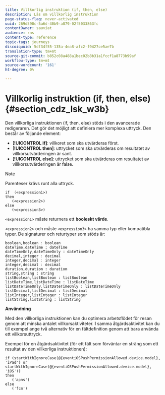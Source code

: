 ```yaml
---
title: Villkorlig instruktion (if, then, else)
description: Läs om villkorlig instruktion
page-status-flag: never-activated
uuid: 269d590c-5a6d-40b9-a879-02f5033863fc
contentOwner: sauviat
audience: rns
content-type: reference
topic-tags: journeys
discoiquuid: 5df34f55-135a-4ea8-afc2-f9427ce5ae7b
translation-type: tm+mt
source-git-commit: b852c08a488a1bec02b8b31a1fccf1a8773b99af
workflow-type: tm+mt
source-wordcount: '161'
ht-degree: 0%

---
```



# Villkorlig instruktion (if, then, else) {#section_cdz_lsk_w3b}

Den villkorliga instruktionen (if, then, else) stöds i den avancerade redigeraren. Det gör det möjligt att definiera mer komplexa uttryck. Den består av följande element:

* **[!UICONTROL if]**: villkoret som ska utvärderas först.
* **[!UICONTROL then]**: uttrycket som ska utvärderas om resultatet av villkorsutvärderingen är sant.
* **[!UICONTROL else]**: uttrycket som ska utvärderas om resultatet av villkorsutvärderingen är false.

>[!NOTE]
>
>Parenteser krävs runt alla uttryck.

```
if  (<expression1>)
then
   (<expression2>)
else
   (<expression3>)
```

`<expression1>` måste returnera ett **booleskt värde**.

`<expression2>` och måste `<expression3>` ha samma typ eller kompatibla typer. De signaturer och returtyper som stöds är:

```
boolean,boolean : boolean
dateTime,dateTime : dateTime
dateTimeOnly,dateTimeOnly : dateTimeOnly
decimal,integer : decimal
integer,decimal : integer
integer,decimal : decimal
duration,duration : duration
string,string : string
listBoolean,listBoolean : listBoolean
listDateTime,listDateTime : listDateTime
listDateTimeOnly,listDateTimeOnly : listDateTimeOnly
listDecimal,listDecimal : listDecimal
listInteger,listInteger : listInteger
listString,listString : listString
```

**Användning**

Med den villkorliga instruktionen kan du optimera arbetsflödet för resan genom att minska antalet villkorsaktiviteter. I samma åtgärdsaktivitet kan du till exempel ange två alternativ för en fältdefinition genom att bara använda ett villkorsuttryck.

Exempel för en åtgärdsaktivitet (för ett fält som förväntar en sträng som ett resultat av den villkorliga instruktionen):

```
if (startWithIgnoreCase(@{eventiOSPushPermissionAllowed.device.model}, 'iPad') or startWithIgnoreCase(@{eventiOSPushPermissionAllowed.device.model}, 'iOS'))
then
   ('apns')
else
   ('fcm')
```
